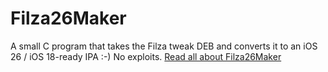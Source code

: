 # Filza26Maker
A small C program that takes the Filza tweak DEB and converts it to an iOS 26 / iOS 18-ready IPA :-) No exploits.
<a href="https://idevicecentral.com/tweaks/filza26maker-filza-convert-deb-to-ipa-no-jailbreak-ios-18-26/">Read all about Filza26Maker</a>
